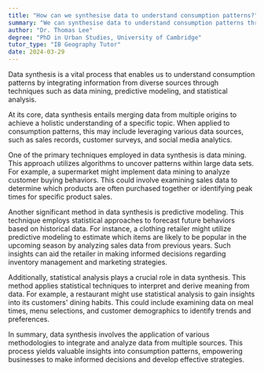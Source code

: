 ```yaml
---
title: "How can we synthesise data to understand consumption patterns?"
summary: "We can synthesise data to understand consumption patterns through methods like data mining, predictive modelling, and statistical analysis."
author: "Dr. Thomas Lee"
degree: "PhD in Urban Studies, University of Cambridge"
tutor_type: "IB Geography Tutor"
date: 2024-03-29
---
```


Data synthesis is a vital process that enables us to understand consumption patterns by integrating information from diverse sources through techniques such as data mining, predictive modeling, and statistical analysis.

At its core, data synthesis entails merging data from multiple origins to achieve a holistic understanding of a specific topic. When applied to consumption patterns, this may include leveraging various data sources, such as sales records, customer surveys, and social media analytics.

One of the primary techniques employed in data synthesis is data mining. This approach utilizes algorithms to uncover patterns within large data sets. For example, a supermarket might implement data mining to analyze customer buying behaviors. This could involve examining sales data to determine which products are often purchased together or identifying peak times for specific product sales.

Another significant method in data synthesis is predictive modeling. This technique employs statistical approaches to forecast future behaviors based on historical data. For instance, a clothing retailer might utilize predictive modeling to estimate which items are likely to be popular in the upcoming season by analyzing sales data from previous years. Such insights can aid the retailer in making informed decisions regarding inventory management and marketing strategies.

Additionally, statistical analysis plays a crucial role in data synthesis. This method applies statistical techniques to interpret and derive meaning from data. For example, a restaurant might use statistical analysis to gain insights into its customers' dining habits. This could include examining data on meal times, menu selections, and customer demographics to identify trends and preferences.

In summary, data synthesis involves the application of various methodologies to integrate and analyze data from multiple sources. This process yields valuable insights into consumption patterns, empowering businesses to make informed decisions and develop effective strategies.
    